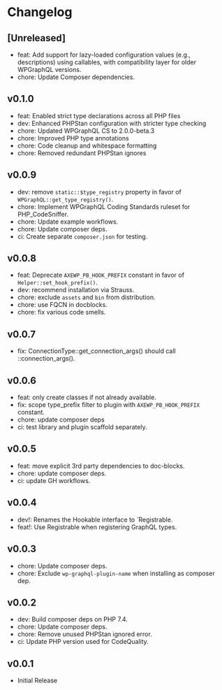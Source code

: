 # Changelog

## [Unreleased]
* feat: Add support for lazy-loaded configuration values (e.g., descriptions) using callables, with compatibility layer for older WPGraphQL versions.
* chore: Update Composer dependencies.

## v0.1.0
* feat: Enabled strict type declarations across all PHP files
* dev: Enhanced PHPStan configuration with stricter type checking
* chore: Updated WPGraphQL CS to 2.0.0-beta.3
* chore: Improved PHP type annotations
* chore: Code cleanup and whitespace formatting
* chore: Removed redundant PHPStan ignores

## v0.0.9
* dev: remove `static::$type_registry` property in favor of `WPGraphQL::get_type_registry()`.
* chore: Implement WPGraphQL Coding Standards ruleset for PHP_CodeSniffer.
* chore: Update example workflows.
* chore: Update composer deps.
* ci: Create separate `composer.json` for testing.

## v0.0.8
* feat: Deprecate `AXEWP_PB_HOOK_PREFIX` constant in favor of `Helper::set_hook_prefix()`.
* dev: recommend installation via Strauss.
* chore: exclude `assets` and `bin` from distribution.
* chore: use FQCN in docblocks.
* chore: fix various code smells.

## v0.0.7
* fix: ConnectionType::get_connection_args() should call ::connection_args().

## v0.0.6
* feat: only create classes if not already available.
* fix: scope type_prefix filter to plugin with `AXEWP_PB_HOOK_PREFIX` constant.
* chore: update composer deps
* ci: test library and plugin scaffold separately.

## v0.0.5
* feat: move explicit 3rd party dependencies to doc-blocks.
* chore: update composer deps.
* ci: update GH workflows. 

## v0.0.4
* dev!: Renames the Hookable interface to `Registrable.
* feat!: Use Registrable when registering GraphQL types.

## v0.0.3
* chore: Update composer deps.
* chore: Exclude `wp-graphql-plugin-name` when installing as composer dep.

## v0.0.2
* dev: Build composer deps on PHP 7.4.
* chore: Update composer deps.
* chore: Remove unused PHPStan ignored error.
* ci: Update PHP version used for CodeQuality.

## v0.0.1
* Initial Release
